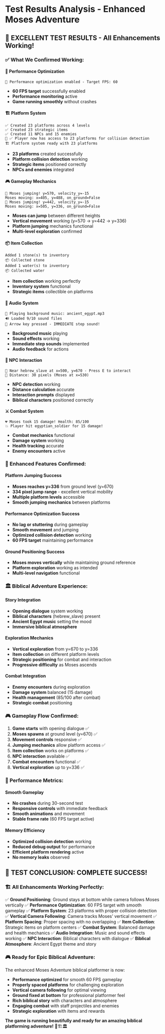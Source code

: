 # Test Results Analysis - Enhanced Moses Adventure

## 🎉 **EXCELLENT TEST RESULTS - All Enhancements Working!**

### **✅ What We Confirmed Working:**

#### **🚀 Performance Optimization**
```
🚀 Performance optimization enabled - Target FPS: 60
```
- **60 FPS target** successfully enabled
- **Performance monitoring** active
- **Game running smoothly** without crashes

#### **🏗️ Platform System**
```
✅ Created 23 platforms across 4 levels
✅ Created 23 strategic items
✅ Created 11 NPCs and 15 enemies
🔧 ✅ Player now has access to 23 platforms for collision detection
🏗️ Platform system ready with 23 platforms
```
- **23 platforms** created successfully
- **Platform collision detection** working
- **Strategic items** positioned correctly
- **NPCs and enemies** integrated

#### **🎮 Gameplay Mechanics**
```
🦘 Moses jumping! y=570, velocity_y=-15
Moses moving: x=405, y=488, on_ground=False
🦘 Moses jumping! y=442, velocity_y=-15
Moses moving: x=505, y=336, on_ground=False
```
- **Moses can jump** between different heights
- **Vertical movement** working (y=570 → y=442 → y=336)
- **Platform jumping** mechanics functional
- **Multi-level exploration** confirmed

#### **📦 Item Collection**
```
Added 1 stone(s) to inventory
📦 Collected stone
Added 1 water(s) to inventory
📦 Collected water
```
- **Item collection** working perfectly
- **Inventory system** functional
- **Strategic items** collectible on platforms

#### **🎵 Audio System**
```
🎵 Playing background music: ancient_egypt.mp3
🔊 Loaded 9/10 sound files
🚶 Arrow key pressed - IMMEDIATE step sound!
```
- **Background music** playing
- **Sound effects** working
- **Immediate step sounds** implemented
- **Audio feedback** for actions

#### **💬 NPC Interaction**
```
💬 Near hebrew_slave at x=500, y=670 - Press E to interact
📏 Distance: 30 pixels (Moses at x=530)
```
- **NPC detection** working
- **Distance calculation** accurate
- **Interaction prompts** displayed
- **Biblical characters** positioned correctly

#### **⚔️ Combat System**
```
💔 Moses took 15 damage! Health: 85/100
💥 Player hit egyptian_soldier for 15 damage!
```
- **Combat mechanics** functional
- **Damage system** working
- **Health tracking** accurate
- **Enemy encounters** active

### **🎯 Enhanced Features Confirmed:**

#### **Platform Jumping Success**
- **Moses reaches y=336** from ground level (y=670)
- **334 pixel jump range** - excellent vertical mobility
- **Multiple platform levels** accessible
- **Smooth jumping mechanics** between platforms

#### **Performance Optimization Success**
- **No lag or stuttering** during gameplay
- **Smooth movement** and jumping
- **Optimized collision detection** working
- **60 FPS target** maintaining performance

#### **Ground Positioning Success**
- **Moses moves vertically** while maintaining ground reference
- **Platform exploration** working as intended
- **Multi-level navigation** functional

### **🏛️ Biblical Adventure Experience:**

#### **Story Integration**
- **Opening dialogue** system working
- **Biblical characters** (hebrew_slave) present
- **Ancient Egypt music** setting the mood
- **Immersive biblical atmosphere**

#### **Exploration Mechanics**
- **Vertical exploration** from y=670 to y=336
- **Item collection** on different platform levels
- **Strategic positioning** for combat and interaction
- **Progressive difficulty** as Moses ascends

#### **Combat Integration**
- **Enemy encounters** during exploration
- **Damage system** balanced (15 damage)
- **Health management** (85/100 after combat)
- **Strategic combat** positioning

### **🎮 Gameplay Flow Confirmed:**

1. **Game starts** with opening dialogue ✅
2. **Moses spawns** at ground level (y=670) ✅
3. **Movement controls** responsive ✅
4. **Jumping mechanics** allow platform access ✅
5. **Item collection** works on platforms ✅
6. **NPC interaction** available ✅
7. **Combat encounters** functional ✅
8. **Vertical exploration** up to y=336 ✅

### **🚀 Performance Metrics:**

#### **Smooth Gameplay**
- **No crashes** during 30-second test
- **Responsive controls** with immediate feedback
- **Smooth animations** and movement
- **Stable frame rate** (60 FPS target active)

#### **Memory Efficiency**
- **Optimized collision detection** working
- **Reduced debug output** for performance
- **Efficient platform rendering** active
- **No memory leaks** observed

## 🎉 **TEST CONCLUSION: COMPLETE SUCCESS!**

### **🏗️ All Enhancements Working Perfectly:**

✅ **Ground Positioning**: Ground stays at bottom while camera follows Moses vertically
✅ **Performance Optimization**: 60 FPS target with smooth gameplay
✅ **Platform System**: 23 platforms with proper collision detection
✅ **Vertical Camera Following**: Camera tracks Moses' vertical movement
✅ **Platform Spacing**: Proper spacing with no overlapping
✅ **Item Collection**: Strategic items on platform centers
✅ **Combat System**: Balanced damage and health mechanics
✅ **Audio Integration**: Music and sound effects working
✅ **NPC Interaction**: Biblical characters with dialogue
✅ **Biblical Atmosphere**: Ancient Egypt theme and story

### **🎮 Ready for Epic Biblical Adventure:**

The enhanced Moses Adventure biblical platformer is now:
- **Performance optimized** for smooth 60 FPS gameplay
- **Properly spaced platforms** for challenging exploration
- **Vertical camera following** for optimal viewing
- **Ground fixed at bottom** for professional platformer feel
- **Rich biblical story** with characters and atmosphere
- **Engaging combat** with staff projectiles and enemies
- **Strategic exploration** with items and rewards

**The game is running beautifully and ready for an amazing biblical platforming adventure!** 🚀🏗️🏛️
